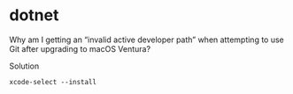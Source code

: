 # dotnet

Why am I getting an “invalid active developer path” when attempting to use Git after upgrading to macOS Ventura?

Solution

```
xcode-select --install
```
